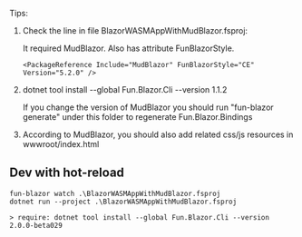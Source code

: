 Tips:

1. Check the line in file BlazorWASMAppWithMudBlazor.fsproj: 

    It required MudBlazor. Also has attribute FunBlazorStyle.

    ```
    <PackageReference Include="MudBlazor" FunBlazorStyle="CE" Version="5.2.0" />
    ```

2. dotnet tool install --global Fun.Blazor.Cli --version 1.1.2

    If you change the version of MudBlazor you should run "fun-blazor generate" under this folder to regenerate Fun.Blazor.Bindings

3. According to MudBlazor, you should also add related css/js resources in wwwroot/index.html


## Dev with hot-reload

    fun-blazor watch .\BlazorWASMAppWithMudBlazor.fsproj
    dotnet run --project .\BlazorWASMAppWithMudBlazor.fsproj

    > require: dotnet tool install --global Fun.Blazor.Cli --version 2.0.0-beta029
